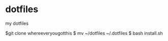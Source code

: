 dotfiles
========

my dotfiles

$git clone whereeveryougotthis
$ mv ~/dotfiles ~/.dotfiles
$ bash install.sh
